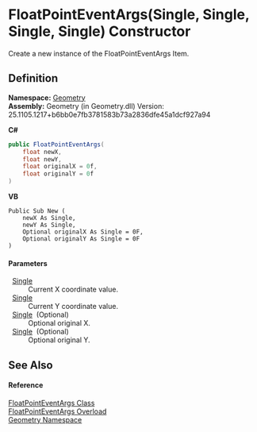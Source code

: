 # FloatPointEventArgs(Single, Single, Single, Single) Constructor


Create a new instance of the FloatPointEventArgs Item.



## Definition
**Namespace:** <a href="eb409b48-e279-bdb4-daf3-3196b72d55a2.md">Geometry</a>  
**Assembly:** Geometry (in Geometry.dll) Version: 25.1105.1217+b6bb0e7fb3781583b73a2836dfe45a1dcf927a94

**C#**
``` C#
public FloatPointEventArgs(
	float newX,
	float newY,
	float originalX = 0f,
	float originalY = 0f
)
```
**VB**
``` VB
Public Sub New ( 
	newX As Single,
	newY As Single,
	Optional originalX As Single = 0F,
	Optional originalY As Single = 0F
)
```



#### Parameters
<dl><dt>  <a href="https://learn.microsoft.com/dotnet/api/system.single" target="_blank" rel="noopener noreferrer">Single</a></dt><dd>Current X coordinate value.</dd><dt>  <a href="https://learn.microsoft.com/dotnet/api/system.single" target="_blank" rel="noopener noreferrer">Single</a></dt><dd>Current Y coordinate value.</dd><dt>  <a href="https://learn.microsoft.com/dotnet/api/system.single" target="_blank" rel="noopener noreferrer">Single</a>  (Optional)</dt><dd>Optional original X.</dd><dt>  <a href="https://learn.microsoft.com/dotnet/api/system.single" target="_blank" rel="noopener noreferrer">Single</a>  (Optional)</dt><dd>Optional original Y.</dd></dl>

## See Also


#### Reference
<a href="3d5f5ce0-45ba-27c6-d554-58d5d0b30ea2.md">FloatPointEventArgs Class</a>  
<a href="5b0a4302-ce96-e9cb-3a7c-5473f2df1ab3.md">FloatPointEventArgs Overload</a>  
<a href="eb409b48-e279-bdb4-daf3-3196b72d55a2.md">Geometry Namespace</a>  
